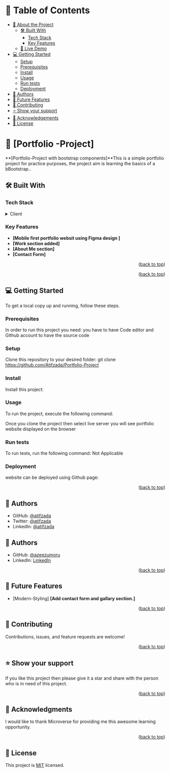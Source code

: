 <a name="readme-top"></a>

# 📗 Table of Contents

- [📖 About the Project](#about-project)
  - [🛠 Built With](#built-with)
    - [Tech Stack](#tech-stack)
    - [Key Features](#key-features)
  - [🚀 Live Demo](#live-demo)
- [💻 Getting Started](#getting-started)
  - [Setup](#setup)
  - [Prerequisites](#prerequisites)
  - [Install](#install)
  - [Usage](#usage)
  - [Run tests](#run-tests)
  - [Deployment](#triangular_flag_on_post-deployment)
- [👥 Authors](#authors)
- [🔭 Future Features](#future-features)
- [🤝 Contributing](#contributing)
- [⭐️ Show your support](#support)
- [🙏 Acknowledgements](#acknowledgements)
- [📝 License](#license)


# 📖 [Portfolio -Project] <a name="about-project"></a>


**[Portfolio-Project with bootstrap components]**This is a simple portfolio project for practice purposes, the project aim is learning the basics of a bBootstrap..

## 🛠 Built With <a name="built-with"></a>

### Tech Stack <a name="tech-stack"></a>


<details>
  <summary>Client</summary>
  <ul>
    <li>HTML</li>
    <li>CSS</li>
  </ul>
</details>

### Key Features <a name="key-features"></a>

- **[Mobile first portfolio websit using Figma design ]**
- **[Work section added]**
- **[About Me section]**
- **[Contact Form]**


<p align="right">(<a href="#readme-top">back to top</a>)</p>


<p align="right">(<a href="#readme-top">back to top</a>)</p>


## 💻 Getting Started <a name="getting-started"></a>


To get a local copy up and running, follow these steps.


### Prerequisites

In order to run this project you need:
you have to have Code editor and Github account to have the source code

### Setup

Clone this repository to your desired folder:
git clone https://github.com/Atifzada/Portfolio-Project

### Install

Install this project:


### Usage

To run the project, execute the following command:

Once you clone the project then select live server you will see portfolio website displayed on the browser

### Run tests

To run tests, run the following command: Not Applicable


### Deployment

website can be deployed using Github page:


<p align="right">(<a href="#readme-top">back to top</a>)</p>

## 👥 Authors <a name="Atif Zada"></a>

- GitHub: [@atifzada](https://github.com/Atifzada)
- Twitter: [@atifzada](https://twitter.com/atifzada04)
- LinkedIn: [@atifzada](https://www.linkedin.com/in/atif-zada-585693180/)

## 👥 Authors <a name="Umoru Abdul Azeez"></a>
- GitHub: [@azeezumoru](https://github.com/azeezumoru)
- LinkedIn: [LinkedIn](linkedin.com/in/umoru-abdul-azeez-527921194)

<p align="right">(<a href="#readme-top">back to top</a>)</p>

## 🔭 Future Features <a name="future-features"></a>

- [Modern-Styling] **[Add contact form and gallary section.]**


<p align="right">(<a href="#readme-top">back to top</a>)</p>


## 🤝 Contributing <a name="contributing"></a>

Contributions, issues, and feature requests are welcome!


<p align="right">(<a href="#readme-top">back to top</a>)</p>

## ⭐️ Show your support <a name="support"></a>


If you like this project then please give it a star and share with the person who is in need of this project.

<p align="right">(<a href="#readme-top">back to top</a>)</p>


## 🙏 Acknowledgments <a name="acknowledgements"></a>

I would like to thank Microverse for providing me this awesome learning opportunity.

<p align="right">(<a href="#readme-top">back to top</a>)</p>


## 📝 License <a name="license"></a>

This project is [MIT](./LICENSE.md) licensed.



